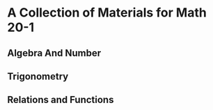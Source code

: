 # A Collection of Materials for Math 20-1
## Algebra And Number 
## Trigonometry 
## Relations and Functions 

